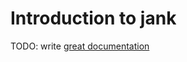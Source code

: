 # Introduction to jank

TODO: write [great documentation](http://jacobian.org/writing/what-to-write/)
